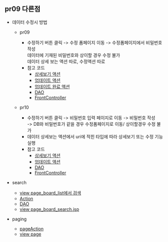 ## pr09 다른점

- 데이터 수정시 방법

  - pr09

    - 수정하기 버튼 클릭 -> 수정 폼페이지 이동 -> 수정폼페이지에서 비밀번호 작성<br>
      데이터에 기재된 비밀번호와 상이할 경우 수정 불가<br>
      데이터 상세 보는 액션 따로, 수정액션 따로<br>
    - 참고 코드
      - [상세보기 액션](https://github.com/hyeah0/SmartWeb_Contents_WebApplication_developer_class/blob/main/5_web/05_jsp_databaseConnect/pr09_MEMBER10_FrontController%2CEL%2CJSTL/src/main/java/com/member/action/MemberListDetailAction.md)
      - [업데이트 액션](https://github.com/hyeah0/SmartWeb_Contents_WebApplication_developer_class/blob/main/5_web/05_jsp_databaseConnect/pr09_MEMBER10_FrontController%2CEL%2CJSTL/src/main/java/com/member/action/MemberUpdateAction.md)
      - [업데이트 완료 액션](https://github.com/hyeah0/SmartWeb_Contents_WebApplication_developer_class/blob/main/5_web/05_jsp_databaseConnect/pr09_MEMBER10_FrontController%2CEL%2CJSTL/src/main/java/com/member/action/MemberUpdateOkAction.md)
      - [DAO](https://github.com/hyeah0/SmartWeb_Contents_WebApplication_developer_class/blob/main/5_web/05_jsp_databaseConnect/pr09_MEMBER10_FrontController%2CEL%2CJSTL/src/main/java/com/member/model/MemberDAO.md)
      - [FrontController](https://github.com/hyeah0/SmartWeb_Contents_WebApplication_developer_class/blob/main/5_web/05_jsp_databaseConnect/pr09_MEMBER10_FrontController%2CEL%2CJSTL/src/main/java/com/member/controller/FrontController.md)

  - pr10
    - 수정하기 버튼 클릭 -> 비밀번호 입력 페이지로 이동 -> 비밀번호 작성 <br>
      -> DB와 비밀번호가 같을 경우 수정폼페이지로 이동/ 상이할경우 수정 불가
    - 데이터 상세보는 액션에서 uri에 적힌 타입에 따라 상세보기 또는 수정 기능 실행
    - 참고 코드
      - [상세보기 액션](https://github.com/hyeah0/SmartWeb_Contents_WebApplication_developer_class/blob/main/5_web/05_jsp_databaseConnect/pr10_BOARD_%EA%B2%8C%EC%8B%9C%ED%8C%90_%ED%8E%98%EC%9D%B4%EC%A7%95%2C%EA%B2%80%EC%83%89/src/main/java/com/board/action/BoardContentViewAction.md)
      - [업데이트 액션](https://github.com/hyeah0/SmartWeb_Contents_WebApplication_developer_class/blob/main/5_web/05_jsp_databaseConnect/pr10_BOARD_%EA%B2%8C%EC%8B%9C%ED%8C%90_%ED%8E%98%EC%9D%B4%EC%A7%95%2C%EA%B2%80%EC%83%89/src/main/java/com/board/action/BoardUpdateAction.md)
      - [DAO](https://github.com/hyeah0/SmartWeb_Contents_WebApplication_developer_class/blob/main/5_web/05_jsp_databaseConnect/pr10_BOARD_%EA%B2%8C%EC%8B%9C%ED%8C%90_%ED%8E%98%EC%9D%B4%EC%A7%95%2C%EA%B2%80%EC%83%89/src/main/java/com/board/model/BoardDAO.md)
      - [FrontController](https://github.com/hyeah0/SmartWeb_Contents_WebApplication_developer_class/blob/main/5_web/05_jsp_databaseConnect/pr10_BOARD_%EA%B2%8C%EC%8B%9C%ED%8C%90_%ED%8E%98%EC%9D%B4%EC%A7%95%2C%EA%B2%80%EC%83%89/src/main/java/com/board/controller/FrontController.md)

- search

  - [view page_board_list에서 검색](https://github.com/hyeah0/SmartWeb_Contents_WebApplication_developer_class/blob/main/5_web/05_jsp_databaseConnect/pr10_BOARD_%EA%B2%8C%EC%8B%9C%ED%8C%90_%ED%8E%98%EC%9D%B4%EC%A7%95%2C%EA%B2%80%EC%83%89/src/main/webapp/view/board_list.jsp)
  - [Action](https://github.com/hyeah0/SmartWeb_Contents_WebApplication_developer_class/blob/main/5_web/05_jsp_databaseConnect/pr10_BOARD_%EA%B2%8C%EC%8B%9C%ED%8C%90_%ED%8E%98%EC%9D%B4%EC%A7%95%2C%EA%B2%80%EC%83%89/src/main/java/com/board/action/BoardSearchAction.md)
  - [DAO](https://github.com/hyeah0/SmartWeb_Contents_WebApplication_developer_class/blob/main/5_web/05_jsp_databaseConnect/pr10_BOARD_%EA%B2%8C%EC%8B%9C%ED%8C%90_%ED%8E%98%EC%9D%B4%EC%A7%95%2C%EA%B2%80%EC%83%89/src/main/java/com/board/model/BoardDAO.md)
  - [view page_board_search.jsp](https://github.com/hyeah0/SmartWeb_Contents_WebApplication_developer_class/blob/main/5_web/05_jsp_databaseConnect/pr10_BOARD_%EA%B2%8C%EC%8B%9C%ED%8C%90_%ED%8E%98%EC%9D%B4%EC%A7%95%2C%EA%B2%80%EC%83%89/src/main/webapp/view/board_search.jsp)

- paging
  - [pageAction](https://github.com/hyeah0/SmartWeb_Contents_WebApplication_developer_class/blob/main/5_web/05_jsp_databaseConnect/pr10_BOARD_%EA%B2%8C%EC%8B%9C%ED%8C%90_%ED%8E%98%EC%9D%B4%EC%A7%95%2C%EA%B2%80%EC%83%89/src/main/java/com/board/action/BoardListAction.md)
  - [view page](https://github.com/hyeah0/SmartWeb_Contents_WebApplication_developer_class/blob/main/5_web/05_jsp_databaseConnect/pr10_BOARD_%EA%B2%8C%EC%8B%9C%ED%8C%90_%ED%8E%98%EC%9D%B4%EC%A7%95%2C%EA%B2%80%EC%83%89/src/main/webapp/view/board_list.jsp)
